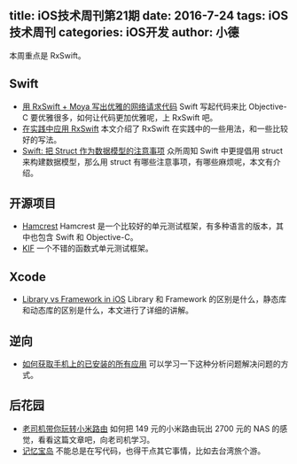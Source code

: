 title: iOS技术周刊第21期
date: 2016-7-24
tags: iOS技术周刊
categories: iOS开发
author: 小德
---

本周重点是 RxSwift。

<!--more-->

## Swift

- [用 RxSwift + Moya 写出优雅的网络请求代码](http://liuduo.me/2016/07/24/rxswiftmoyanetwork/) Swift 写起代码来比 Objective-C 要优雅很多，如何让代码更加优雅呢，上 RxSwift 吧。
- [在实践中应用 RxSwift](http://mp.weixin.qq.com/s?src=3&timestamp=1469328520&ver=1&signature=zA338yv2NDf-6q-yXYeiRUO-8cj08C9R3O-RJpTIc9*7vaHaPOTs0mDniMxPcj-go15vVq*3BX1-W9Cg0vPW0qF5SwLspAupG-4bXjbd6HFGSTnYASiiMFy-KYvMXZ5RzivNUfbRitaGvnI5iTIOXH3trvYNUhEun8OoUgc11zQ=) 本文介绍了 RxSwift 在实践中的一些用法，和一些比较好的写法。
- [Swift: 把 Struct 作为数据模型的注意事项](http://mp.weixin.qq.com/s?__biz=MzI4NjAzODk0OQ==&mid=2652684505&idx=1&sn=38864068e68f89c2fd20f5b3d4073d40&scene=23&srcid=0723P6d1NAPMgvHp9alvrY4V#rd) 众所周知 Swift 中更提倡用 struct 来构建数据模型，那么用 struct 有哪些注意事项，有哪些麻烦呢，本文有介绍。

## 开源项目

- [Hamcrest](http://hamcrest.org/) Hamcrest 是一个比较好的单元测试框架，有多种语言的版本，其中也包含 Swift 和 Objective-C。
- [KIF](https://github.com/kif-framework/KIF) 一个不错的函数式单元测试框架。

## Xcode

- [Library vs Framework in iOS](http://blog.lanvige.com/2015/01/04/library-vs-framework-in-ios/) Library 和 Framework 的区别是什么，静态库和动态库的区别是什么，本文进行了详细的讲解。

## 逆向

- [如何获取手机上的已安装的所有应用](https://mp.weixin.qq.com/s?__biz=MzIwMTYzMzcwOQ==&mid=2650948457&idx=1&sn=9b1f3e0c405b7621a6b3b7c8419a2695&scene=1&srcid=0724IIVS39VqVG4NfViPhU7s&key=77421cf58af4a653d340bb0deaee291e763e1249dcd3486b70f792ddc3190758d2e6bf3bc85be93b98e673fe7c2730ea&ascene=0&uin=MzM5MTU4Mzk1) 可以学习一下这种分析问题解决问题的方式。

## 后花园

- [老司机带你玩转小米路由](http://blog.makeex.com/2016/07/18/old-driver-take-you-fly-on-xiaomi-router/) 如何把 149 元的小米路由玩出 2700 元的 NAS 的感觉，看看这篇文章吧，向老司机学习。
- [记忆宝岛](http://blog.lanvige.com/2014/03/04/memory-in-taiwan/?from=groupmessage&isappinstalled=0) 不能总是在写代码，也得干点其它事情，比如去台湾旅个游。
